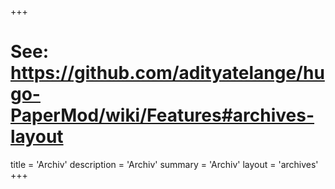 +++
# See: https://github.com/adityatelange/hugo-PaperMod/wiki/Features#archives-layout
title = 'Archiv'
description = 'Archiv'
summary = 'Archiv'
layout = 'archives'
+++
